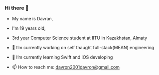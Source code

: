 ### Hi there 👋

- My name is Davran, 
- I'm 19 years old, 
- 3rd year Computer Science student at IITU in Kazakhstan, Almaty


- 🔭 I’m currently working on self thaught full-stack(MEAN) engineering

- 🌱 I’m currently learning Swift and IOS developing

- 📫 How to reach me: davron2001davron@gmail.com
<!--
**D4vr4n/D4vr4n** is a ✨ _special_ ✨ repository because its `README.md` (this file) appears on your GitHub profile.

Here are some ideas to get you started:

- 🔭 I’m currently working on ...
- 🌱 I’m currently learning ...
- 👯 I’m looking to collaborate on ...
- 🤔 I’m looking for help with ...
- 💬 Ask me about ...
- 📫 How to reach me: ...
- 😄 Pronouns: ...
- ⚡ Fun fact: ...
-->
